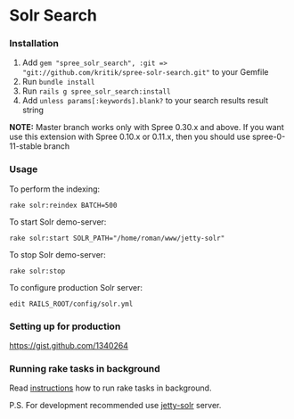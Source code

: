 Solr Search
===========

### Installation

1. Add `gem "spree_solr_search", :git => "git://github.com/kritik/spree-solr-search.git"` to your Gemfile
1. Run `bundle install`
1. Run `rails g spree_solr_search:install`
1. Add `unless params[:keywords].blank?` to your search results result string

**NOTE:** Master branch works only with Spree 0.30.x and above. 
If you want use this extension with Spree 0.10.x or 0.11.x, then you should use spree-0-11-stable branch
    
### Usage

To perform the indexing:

    rake solr:reindex BATCH=500

To start Solr demo-server:

    rake solr:start SOLR_PATH="/home/roman/www/jetty-solr"

To stop Solr demo-server:

    rake solr:stop
    
To configure production Solr server:

    edit RAILS_ROOT/config/solr.yml
    
### Setting up for production

https://gist.github.com/1340264


### Running rake tasks in background

Read [instructions](https://gist.github.com/890215) how to run rake tasks in background.

P.S. For development recommended use [jetty-solr](http://github.com/dcrec1/jetty-solr) server.


